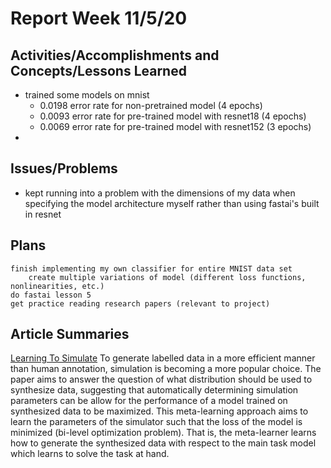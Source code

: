 # Report Week 11/5/20
## Activities/Accomplishments and Concepts/Lessons Learned
- trained some models on mnist
  - 0.0198 error rate for non-pretrained model (4 epochs)
  - 0.0093 error rate for pre-trained model with resnet18 (4 epochs)
  - 0.0069 error rate for pre-trained model with resnet152 (3 epochs)
- 
## Issues/Problems
- kept running into a problem with the dimensions of my data when specifying the model architecture myself rather than using fastai's built in resnet

## Plans

    finish implementing my own classifier for entire MNIST data set
        create multiple variations of model (different loss functions, nonlinearities, etc.)
    do fastai lesson 5
    get practice reading research papers (relevant to project)
    
## Article Summaries
[Learning To Simulate](https://arxiv.org/pdf/1810.02513.pdf)
To generate labelled data in a more efficient manner than human annotation, simulation is becoming a more popular choice. The paper aims to answer the question of what distribution should be used to synthesize data, suggesting that automatically determining simulation parameters can be allow for the performance of a model trained on synthesized data to be maximized. This meta-learning approach aims to learn the parameters of the simulator such that the loss of the model is minimized (bi-level optimization problem). That is, the meta-learner learns how to generate the synthesized data with respect to the main task model which learns to solve the task at hand.
